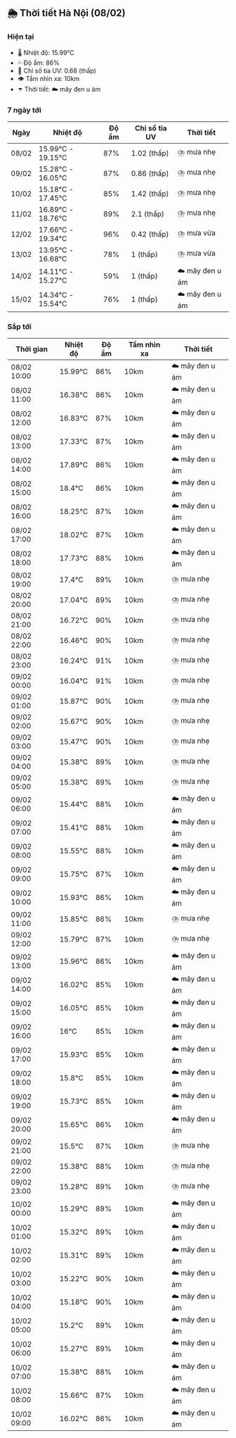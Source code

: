 ## 🌦️ Thời tiết Hà Nội (08/02)

### Hiện tại

- 🌡️ Nhiệt độ: 15.99℃
- 💦 Độ ẩm: 86%
- 🌟 Chỉ số tia UV: 0.68 (thấp)
- 👁️ Tầm nhìn xa: 10km
- ☂️ Thời tiết: ☁️ mây đen u ám

### 7 ngày tới

| Ngày | Nhiệt độ | Độ ẩm | Chỉ số tia UV | Thời tiết |
| --- | --- | --- | --- | --- |
| 08/02 | 15.99℃ - 19.15℃ | 87% | 1.02 (thấp) | ⛈️ mưa nhẹ |
| 09/02 | 15.28℃ - 16.05℃ | 87% | 0.86 (thấp) | ⛈️ mưa nhẹ |
| 10/02 | 15.18℃ - 17.45℃ | 85% | 1.42 (thấp) | ⛈️ mưa nhẹ |
| 11/02 | 16.89℃ - 18.76℃ | 89% | 2.1 (thấp) | ⛈️ mưa nhẹ |
| 12/02 | 17.66℃ - 19.34℃ | 96% | 0.42 (thấp) | ⛈️ mưa vừa |
| 13/02 | 13.95℃ - 16.68℃ | 78% | 1 (thấp) | ⛈️ mưa vừa |
| 14/02 | 14.11℃ - 15.27℃ | 59% | 1 (thấp) | ☁️ mây đen u ám |
| 15/02 | 14.34℃ - 15.54℃ | 76% | 1 (thấp) | ☁️ mây đen u ám |

### Sắp tới

| Thời gian | Nhiệt độ | Độ ẩm | Tầm nhìn xa | Thời tiết |
| --- | --- | --- | --- | --- |
| 08/02 10:00 | 15.99℃ | 86% | 10km | ☁️ mây đen u ám |
| 08/02 11:00 | 16.38℃ | 86% | 10km | ☁️ mây đen u ám |
| 08/02 12:00 | 16.83℃ | 87% | 10km | ☁️ mây đen u ám |
| 08/02 13:00 | 17.33℃ | 87% | 10km | ☁️ mây đen u ám |
| 08/02 14:00 | 17.89℃ | 86% | 10km | ☁️ mây đen u ám |
| 08/02 15:00 | 18.4℃ | 86% | 10km | ☁️ mây đen u ám |
| 08/02 16:00 | 18.25℃ | 87% | 10km | ☁️ mây đen u ám |
| 08/02 17:00 | 18.02℃ | 87% | 10km | ☁️ mây đen u ám |
| 08/02 18:00 | 17.73℃ | 88% | 10km | ☁️ mây đen u ám |
| 08/02 19:00 | 17.4℃ | 89% | 10km | ⛈️ mưa nhẹ |
| 08/02 20:00 | 17.04℃ | 89% | 10km | ⛈️ mưa nhẹ |
| 08/02 21:00 | 16.72℃ | 90% | 10km | ⛈️ mưa nhẹ |
| 08/02 22:00 | 16.46℃ | 90% | 10km | ⛈️ mưa nhẹ |
| 08/02 23:00 | 16.24℃ | 91% | 10km | ⛈️ mưa nhẹ |
| 09/02 00:00 | 16.04℃ | 91% | 10km | ⛈️ mưa nhẹ |
| 09/02 01:00 | 15.87℃ | 90% | 10km | ⛈️ mưa nhẹ |
| 09/02 02:00 | 15.67℃ | 90% | 10km | ⛈️ mưa nhẹ |
| 09/02 03:00 | 15.47℃ | 90% | 10km | ⛈️ mưa nhẹ |
| 09/02 04:00 | 15.38℃ | 89% | 10km | ⛈️ mưa nhẹ |
| 09/02 05:00 | 15.38℃ | 89% | 10km | ⛈️ mưa nhẹ |
| 09/02 06:00 | 15.44℃ | 88% | 10km | ☁️ mây đen u ám |
| 09/02 07:00 | 15.41℃ | 88% | 10km | ☁️ mây đen u ám |
| 09/02 08:00 | 15.55℃ | 88% | 10km | ☁️ mây đen u ám |
| 09/02 09:00 | 15.75℃ | 87% | 10km | ☁️ mây đen u ám |
| 09/02 10:00 | 15.93℃ | 86% | 10km | ☁️ mây đen u ám |
| 09/02 11:00 | 15.85℃ | 86% | 10km | ⛈️ mưa nhẹ |
| 09/02 12:00 | 15.79℃ | 87% | 10km | ⛈️ mưa nhẹ |
| 09/02 13:00 | 15.96℃ | 86% | 10km | ☁️ mây đen u ám |
| 09/02 14:00 | 16.02℃ | 85% | 10km | ☁️ mây đen u ám |
| 09/02 15:00 | 16.05℃ | 85% | 10km | ☁️ mây đen u ám |
| 09/02 16:00 | 16℃ | 85% | 10km | ☁️ mây đen u ám |
| 09/02 17:00 | 15.93℃ | 85% | 10km | ☁️ mây đen u ám |
| 09/02 18:00 | 15.8℃ | 85% | 10km | ☁️ mây đen u ám |
| 09/02 19:00 | 15.73℃ | 85% | 10km | ☁️ mây đen u ám |
| 09/02 20:00 | 15.65℃ | 86% | 10km | ☁️ mây đen u ám |
| 09/02 21:00 | 15.5℃ | 87% | 10km | ⛈️ mưa nhẹ |
| 09/02 22:00 | 15.38℃ | 88% | 10km | ⛈️ mưa nhẹ |
| 09/02 23:00 | 15.28℃ | 89% | 10km | ⛈️ mưa nhẹ |
| 10/02 00:00 | 15.29℃ | 89% | 10km | ☁️ mây đen u ám |
| 10/02 01:00 | 15.32℃ | 89% | 10km | ☁️ mây đen u ám |
| 10/02 02:00 | 15.31℃ | 89% | 10km | ☁️ mây đen u ám |
| 10/02 03:00 | 15.22℃ | 90% | 10km | ☁️ mây đen u ám |
| 10/02 04:00 | 15.18℃ | 90% | 10km | ☁️ mây đen u ám |
| 10/02 05:00 | 15.2℃ | 89% | 10km | ☁️ mây đen u ám |
| 10/02 06:00 | 15.27℃ | 89% | 10km | ☁️ mây đen u ám |
| 10/02 07:00 | 15.38℃ | 88% | 10km | ☁️ mây đen u ám |
| 10/02 08:00 | 15.66℃ | 87% | 10km | ☁️ mây đen u ám |
| 10/02 09:00 | 16.02℃ | 86% | 10km | ☁️ mây đen u ám |
